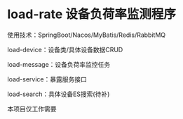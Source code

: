 # load-rate 设备负荷率监测程序

使用技术：SpringBoot/Nacos/MyBatis/Redis/RabbitMQ

load-device：设备类/具体设备数据CRUD

load-message：设备负荷率监控任务

load-service：暴露服务接口

load-search：具体设备ES搜索(待补)

本项目仅工作需要
